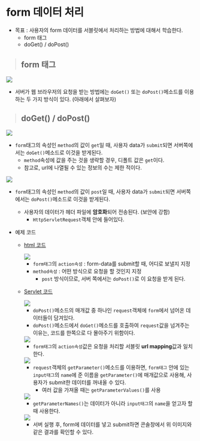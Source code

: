 # form 데이터 처리

+ 목표 : 사용자의 form 데이터를 서블릿에서 처리하는 방법에 대해서 학습한다.
    + form 태그
    + doGet() / doPost()

> ## form 태그

<img src="img1">

+ 서버가 웹 브라우저의 요청을 받는 방법에는 `doGet()` 또는 `doPost()`메소드를 이용하는 두 가지 방식이 있다. (아래에서 살펴보자)

> ## doGet() / doPost()

<img src="img2">

+ `form`태그의 속성인 `method`의 값이 `get`일 때, 사용자 data가 `submit`되면 서버쪽에서는 `doGet()`메소드로 이것을 받게된다.
    + `method`속성에 값을 주는 것을 생략할 경우, 디폴트 값은 `get`이다.
    + 참고로, url에 나열될 수 있는 정보의 수는 제한 적이다.

<img src="img3">

+ `form`태그의 속성인 `method`의 값이 `post`일 때, 사용자 data가 `submit`되면 서버쪽에서는 `doPost()`메소드로 이것을 받게된다.
    + 사용자의 데이터가 헤더 파일에 **암호화**되어 전송된다. (보안에 강함)
        + `HttpServletRequest`객체 안에 들어있다.

+ 예제 코드
    + [html 코드](formEx.html)

        <img src="img4">

        + `form태그`의 `action속성` : form-data를 submit할 때, 어디로 보낼지 지정
        + `method속성` : 어떤 방식으로 요청을 할 것인지 지정
            + `post` 방식이므로, 서버 쪽에서는 `doPost()`로 이 요청을 받게 된다.
    
    + [Servlet 코드]()

        <img src="img6">

        + `doPost()`메소드의 매개값 중 하나인 `request`객체에 `form`에서 넘어온 데이터들이 담겨있다. 
        + `doPost()`메소드에서 `doGet()`메소드를 호출하여 `request`값을 넘겨주는 이유는, 코드를 한쪽으로 다 몰아주기 위함이다.

        <img src="img7">

        + `form태그`의 `action속성`값은 요청을 처리할 서블릿 **url mapping**값과 일치한다.
        
        <img src="img5">

        + `request`객체의 `getParameter()`메소드를 이용하면, `form태그` 안에 있는 `input태그`의 `name`에 준 이름을 `getParameter()`에 매개값으로 사용해, 사용자가 submit한 데이터를 꺼내올 수 있다.
            + 여러 값을 가져올 때는 `getParameterValues()`를 사용

        <img src="img8">
        
        + `getParameterNames()`는 데이터가 아니라 `input태그`의 `name`을 얻고자 할 때 사용한다.

        <img src="img9">

        + 서버 실행 후, form에 데이터를 넣고 submit하면 콘솔창에서 위 이미지와 같은 결과를 확인할 수 있다.
